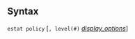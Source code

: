 ## Syntax

`estat policy` \[`, level(#)`
[<var class="command">display_options</var><strong></strong>](#display_options)\]
